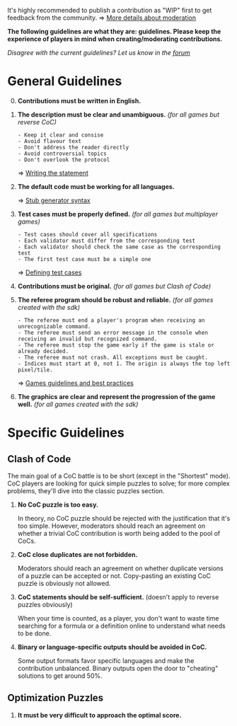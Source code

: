 It's highly recommended to publish a contribution as "WIP" first to get feedback from the community. 
=> [More details about moderation](pages/contribute/moderation.md)

**The following guidelines are what they are: guidelines. Please keep the experience of players in mind when creating/moderating contributions.**

_Disagree with the current guidelines? Let us know in the [forum](https://www.codingame.com/forum/t/contribution-guidelines/112629)_

# General Guidelines

0. **Contributions must be written in English.**

1. **The description must be clear and unambiguous.** _(for all games but reverse CoC)_

	```
	- Keep it clear and consise
	- Avoid flavour text
	- Don't address the reader directly
	- Avoid controversial topics
	- Don't overlook the protocol
	```

 	=> [Writing the statement](pages/technical/statement.md#guidelines)

2. **The default code must be working for all languages.**

	=> [Stub generator syntax](pages/technical/stub.md)

3. **Test cases must be properly defined.** _(for all games but multiplayer games)_

	```
	- Test cases should cover all specifications
	- Each validator must differ from the corresponding test
	- Each validator should check the same case as the corresponding test
	- The first test case must be a simple one
	```

	=> [Defining test cases](pages/technical/testcase.md#guidelines)

4. **Contributions must be original.** _(for all games but Clash of Code)_

5. **The referee program should be robust and reliable.** _(for all games created with the sdk)_

	```
	- The referee must end a player's program when receiving an unrecognizable command.
	- The referee must send an error message in the console when receiving an invalid but recognized command.
	- The referee must stop the game early if the game is stale or already decided.
	- The referee must not crash. All exceptions must be caught.
	- Indices must start at 0, not 1. The origin is always the top left pixel/tile.
	```

	=> [Games guidelines and best practices](pages/types/game.md#guidelines)

6. **The graphics are clear and represent the progression of the game well.** _(for all games created with the sdk)_


# Specific Guidelines

## Clash of Code

The main goal of a CoC battle is to be short (except in the "Shortest" mode). CoC players are looking for quick simple puzzles to solve; for more complex problems, they'll dive into the classic puzzles section.

1. **No CoC puzzle is too easy.**

	In theory, no CoC puzzle should be rejected with the justification that it's too simple. However, moderators should reach an agreement on whether a trivial CoC contribution is worth being added to the pool of CoCs.

2. **CoC close duplicates are not forbidden.**

	Moderators should reach an agreement on whether duplicate versions of a puzzle can be accepted or not. Copy-pasting an existing CoC puzzle is obviously not allowed.

3. **CoC statements should be self-sufficient.** (doesn't apply to reverse puzzles obviously)

	When your time is counted, as a player, you don't want to waste time searching for a formula or a definition online to understand what needs to be done.

4. **Binary or language-specific outputs should be avoided in CoC.**

	Some output formats favor specific languages and make the contribution unbalanced. Binary outputs open the door to "cheating" solutions to get around 50%.


## Optimization Puzzles

1. **It must be very difficult to approach the optimal score.**


